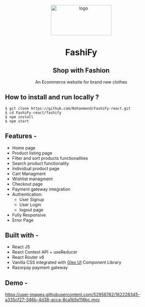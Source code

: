 <div align="center">
  <img src="https://res.cloudinary.com/donqbxlnc/image/upload/v1649318431/Fashify_Transparent_pr_2_qco1nk.png" height="100" width="200" alt="logo"/>
  
# FashiFy
## Shop with Fashion  
  An Ecommerce website for brand new clothes
</div>

## **How to install and run locally ?**

```
$ git clone https://github.com/Rohanmond/FashiFy-react.git
$ cd FashiFy-react/fashify
$ npm install
$ npm start
```
## **Features -**

- Home page
- Product listing page
- Filter and sort products functionalities
- Search product functionality
- Individual product page
- Cart Managment
- Wishlist managment
- Checkout page
- Payment gateway integration
- Authentication:
  - User Signup
  - User Login
  - logout page
 - Fully Responsive
 - Error Page

## **Built with -**

- React JS
- React Context API + useReducer
- React Router v6
- Vanilla CSS integrated with [Glex UI](https://glex-ui.vercel.app/) Component Library
- Razorpay payment gateway

## **Demo -**
https://user-images.githubusercontent.com/52956782/162228345-a335cf27-346b-4d38-acca-8ca1b5e116bc.mov



